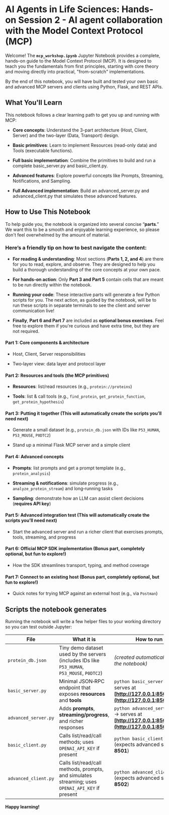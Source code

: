 # AI Agents in Life Sciences: Hands-on Session 2 - AI agent collaboration with the Model Context Protocol (MCP)

Welcome! The **`mcp_workshop.ipynb`** Jupyter Notebook provides a complete, hands-on guide to the Model Context Protocol (MCP). It is designed to teach you the fundamentals from first principles, starting with core theory and moving directly into practical, "from-scratch" implementations.

By the end of this notebook, you will have built and tested your own basic and advanced MCP servers and clients using Python, Flask, and REST APIs.

## What You'll Learn

This notebook follows a clear learning path to get you up and running with MCP:

* **Core concepts**: Understand the 3-part architecture (Host, Client, Server) and the two-layer (Data, Transport) design.

* **Basic primitives**: Learn to implement Resources (read-only data) and Tools (executable functions).

* **Full basic implementation**: Combine the primitives to build and run a complete basic_server.py and basic_client.py.

* **Advanced features**: Explore powerful concepts like Prompts, Streaming, Notifications, and Sampling.

* **Full Advanced implementation**: Build an advanced_server.py and advanced_client.py that simulates these advanced features.

## How to Use This Notebook

To help guide you, the notebook is organized into several concise “**parts**.” We want this to be a smooth and enjoyable learning experience, so please don't feel overwhelmed by the amount of material.

### Here’s a friendly tip on how to best navigate the content:

* **For reading & understanding**: Most sections (**Parts 1, 2, and 4**) are there for you to read, explore, and observe. They are designed to help you build a thorough understanding of the core concepts at your own pace.

* **For hands-on action**: Only **Part 3 and Part 5** contain cells that are meant to be run directly within the notebook.

* **Running your code**: These interactive parts will generate a few Python scripts for you. The next action, as guided by the notebook, will be to run these scripts in separate terminals to see the client and server communication live!

* **Finally**, **Part 6 and Part 7** are included as **optional bonus exercises**. Feel free to explore them if you're curious and have extra time, but they are not required.

#### Part 1: Core components & architecture

* Host, Client, Server responsibilities

* Two‑layer view: data layer and protocol layer

#### Part 2: Resources and tools (the MCP primitives)

* **Resources**: list/read resources (e.g., `protein://proteins`)

* **Tools**: list & call tools (e.g., `find_protein`, `get_protein_function`, `get_protein_hypothesis`)

#### Part 3: Putting it together (This will automatically create the scripts you’ll need next)

* Generate a small dataset (e.g., `protein_db.json` with IDs like `P53_HUMAN`, `P53_MOUSE`, `P0DTC2`)

* Stand up a minimal Flask MCP server and a simple client

#### Part 4: Advanced concepts

* **Prompts**: list prompts and get a prompt template (e.g., `protein_analysis`)

* **Streaming & notifications**: simulate progress (e.g., `analyze_protein_stream`) and long‑running tasks

* **Sampling**: demonstrate how an LLM can assist client decisions (**requires API key**)

#### Part 5: Advanced integration test (This will automatically create the scripts you’ll need next)

* Start the advanced server and run a richer client that exercises prompts, tools, streaming, and progress

#### Part 6: Official MCP SDK implementation (Bonus part, completely optional, but fun to explore!)

* How the SDK streamlines transport, typing, and method coverage

#### Part 7: Connect to an existing host (Bonus part, completely optional, but fun to explore!)

* Quick notes for trying MCP against an external host (e.g., via `Postman`)

## Scripts the notebook generates

Running the notebook will write a few helper files to your working directory so you can test outside Jupyter:

| File                 | What it is                                                                                       | How to run                                                                                         |
| -------------------- | ------------------------------------------------------------------------------------------------ | -------------------------------------------------------------------------------------------------- |
| `protein_db.json`    | Tiny demo dataset used by the servers (includes IDs like `P53_HUMAN`, `P53_MOUSE`, `P0DTC2`)     | *(created automatically by the notebook)*                                                          |
| `basic_server.py`    | Minimal JSON‑RPC endpoint that exposes **resources** and **tools**                               | `python basic_server.py` → serves at **[http://127.0.0.1:8501/mcp](http://127.0.0.1:8501/mcp)**    |
| `advanced_server.py` | Adds **prompts**, **streaming/progress**, and richer responses                                   | `python advanced_server.py` → serves at **[http://127.0.0.1:8502/mcp](http://127.0.0.1:8502/mcp)** |
| `basic_client.py` | Calls list/read/call methods; uses `OPENAI_API_KEY` if present | `python basic_client.py` (expects advanced server on **8501**)                                  |
| `advanced_client.py` | Calls list/read/call methods, prompts, and simulates streaming; uses `OPENAI_API_KEY` if present | `python advanced_client.py` (expects advanced server on **8502**)                                  |

**Happy learning!**
